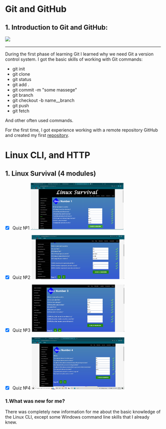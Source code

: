 # Git and GitHub
## 1. Introduction to Git and GitHub:
<img src = "https://cdn-icons-png.flaticon.com/512/25/25231.png" width = "200px"><br>
___
During the first phase of learning Git I learned why we need Git a version control system. I got the basic skills of working with Git commands:
+ git init
+ git clone
+ git status
+ git add .
+ git commit -m "some massege"
+ git branch
+ git checkout -b name__branch
+ git push
+ git fetch

And other often used commands.

For the first time, I got experience working with a remote repository GitHub and created my first [repository](https://github.com/DariaYurko/kottans-frontend).

# Linux CLI, and HTTP
## 1. Linux Survival (4 modules)
- [x] Quiz №1
<img src = "task_linux_cli/quiz1.jpg" width = "300px"><br>
- [x] Quiz №2
<img src = "task_linux_cli/quiz2.jpg" width = "300px"><br>
- [x] Quiz №3
<img src = "task_linux_cli/quiz3.jpg" width = "300px"><br>
- [x] Quiz №4
<img src = "task_linux_cli/quiz4.jpg" width = "300px"><br>


### 1.What was new for me?
There was completely new information for me about the basic knowledge of the Linux CLI, except some Windows command line skills that I already knew.



